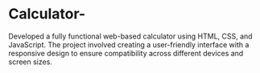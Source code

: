 # Calculator-
Developed a fully functional web-based calculator using HTML, CSS, and JavaScript. The project involved creating a user-friendly interface with a responsive design to ensure compatibility across different devices and screen sizes.

